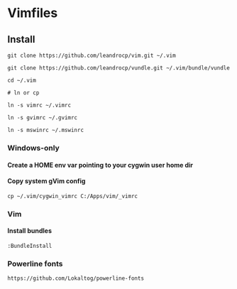 # Vimfiles

## Install

    git clone https://github.com/leandrocp/vim.git ~/.vim

    git clone https://github.com/leandrocp/vundle.git ~/.vim/bundle/vundle

    cd ~/.vim

    # ln or cp

    ln -s vimrc ~/.vimrc

    ln -s gvimrc ~/.gvimrc

    ln -s mswinrc ~/.mswinrc

### Windows-only

#### Create a HOME env var pointing to your cygwin user home dir

#### Copy system gVim config

    cp ~/.vim/cygwin_vimrc C:/Apps/vim/_vimrc

### Vim

#### Install bundles

    :BundleInstall

### Powerline fonts

    https://github.com/Lokaltog/powerline-fonts
